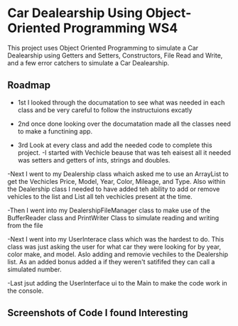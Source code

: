 
# Car Dealearship Using Object-Oriented Programming WS4
This project uses Object Oriented Programming to simulate a Car Dealearship using Getters and Setters, Constructors, File Read and Write, and a few error catchers to simulate a Car Dealearship.


## Roadmap

- 1st I looked through the documatation to see what was needed in each class and be very careful to follow the instructuions excatly 

- 2nd once done looking over the documatation made all the classes need to make a functining app. 

- 3rd Look at every class and add the needed code to complete this project.
-I started with Vechicle beause that was teh eaisest all it needed was setters and getters of ints, strings and doubles.

-Next I went to my Dealership class whaich asked me to use an ArrayList to get the Vechicles Price, Model, Year, Color, Mileage, and Type. Also within the Dealership class I needed to have added teh ability to add or remove vehicles to the list and List all teh vechicles present at the time.

-Then I went into my DealershipFileManager class to make use of the BufferReader class and PrintWriter Class to simulate reading and writing from the file

-Next I went into my UserInterace class which was the hardest to do. This class was just asking the user for what car they were looking for by year, color make, and model. Aslo adding and removie vechiles to the Dealership list. As an added bonus added a if they weren't satififed they can call a simulated number.

-Last jsut adding the UserInterface ui to the Main to make the code work in the console. 




## Screenshots of Code I found Interesting 



